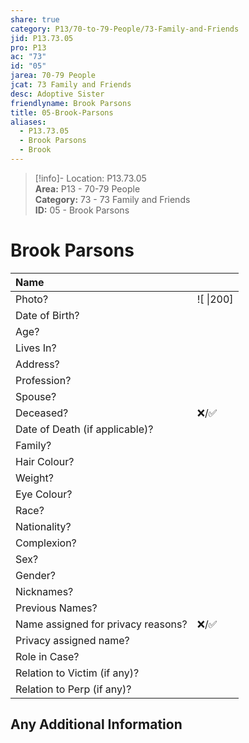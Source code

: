 ```yaml
---  
share: true  
category: P13/70-to-79-People/73-Family-and-Friends  
jid: P13.73.05  
pro: P13  
ac: "73"  
id: "05"  
jarea: 70-79 People  
jcat: 73 Family and Friends  
desc: Adoptive Sister  
friendlyname: Brook Parsons  
title: 05-Brook-Parsons  
aliases:  
  - P13.73.05  
  - Brook Parsons  
  - Brook  
---  
```

  
>[!info]- Location: P13.73.05  
>**Area:** P13 - 70-79 People  
>**Category:** 73 - 73 Family and Friends  
>**ID:** 05 - Brook Parsons  
  
# Brook Parsons  
  
| Name                               |            |  
|:---------------------------------- |:---------- |  
| Photo?                             | ![  \|200] |  
| Date of Birth?                     |            |  
| Age?                               |            |  
| Lives In?                          |            |  
| Address?                           |            |  
| Profession?                        |            |  
| Spouse?                            |            |  
| Deceased?                          | ❌/✅      |  
| Date of Death (if applicable)?     |            |  
| Family?                            |            |  
| Hair Colour?                       |            |  
| Weight?                            |            |  
| Eye Colour?                        |            |  
| Race?                              |            |  
| Nationality?                       |            |  
| Complexion?                        |            |  
| Sex?                               |            |  
| Gender?                                   |            |  
| Nicknames?                         |            |  
| Previous Names?                    |            |  
| Name assigned for privacy reasons? | ❌/✅      |  
| Privacy assigned name?             |            |  
| Role in Case?                      |            |  
| Relation to Victim (if any)?       |            |  
| Relation to Perp (if any)?         |            |  
  
## Any Additional Information